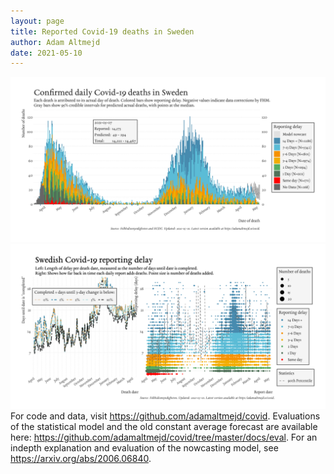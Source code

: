 ```yaml
---
layout: page
title: Reported Covid-19 deaths in Sweden
author: Adam Altmejd
date: 2021-05-10
---
```


![Graph of Swedish Covid-19 deaths with reporting delay.](deaths_lag_sweden_2021-05-10.png "Swedish Covid-19 deaths.")
![Graph of Swedish Covid-19 reporting delay in daily deaths.](lag_trend_sweden_2021-05-10.png "Trend in Swedish Covid-19 mortality reporting delay.")
For code and data, visit <https://github.com/adamaltmejd/covid>.
Evaluations of the statistical model and the old constant average forecast are available here: <https://github.com/adamaltmejd/covid/tree/master/docs/eval>.
For an indepth explanation and evaluation of the nowcasting model, see <https://arxiv.org/abs/2006.06840>.

